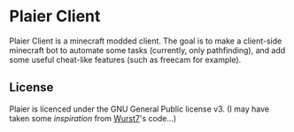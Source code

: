 # Plaier Client

Plaier Client is a minecraft modded client. The goal is to make a client-side minecraft bot to automate some tasks (currently, only pathfinding), and add some useful cheat-like features (such as freecam for example).

## License

Plaier is licenced under the GNU General Public license v3. (I may have taken some *inspiration* from [Wurst7](https://github.com/Wurst-Imperium/Wurst7)'s code...)
